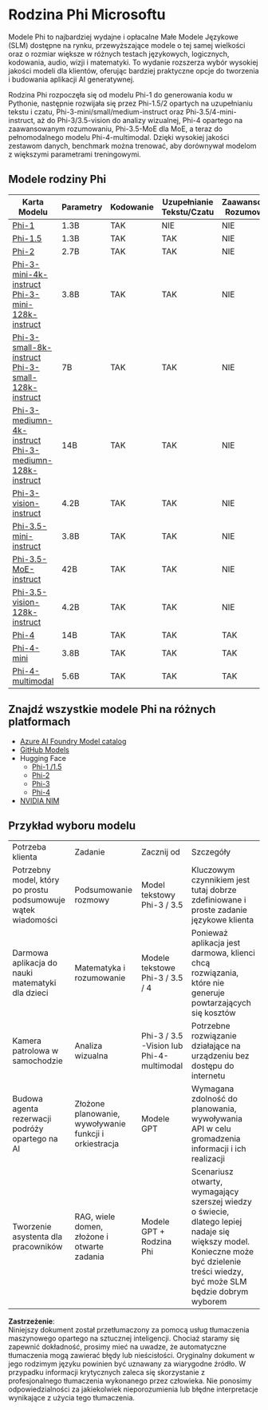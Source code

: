 # Rodzina Phi Microsoftu

Modele Phi to najbardziej wydajne i opłacalne Małe Modele Językowe (SLM) dostępne na rynku, przewyższające modele o tej samej wielkości oraz o rozmiar większe w różnych testach językowych, logicznych, kodowania, audio, wizji i matematyki. To wydanie rozszerza wybór wysokiej jakości modeli dla klientów, oferując bardziej praktyczne opcje do tworzenia i budowania aplikacji AI generatywnej.

Rodzina Phi rozpoczęła się od modelu Phi-1 do generowania kodu w Pythonie, następnie rozwijała się przez Phi-1.5/2 opartych na uzupełnianiu tekstu i czatu, Phi-3-mini/small/medium-instruct oraz Phi-3.5/4-mini-instruct, aż do Phi-3/3.5-vision do analizy wizualnej, Phi-4 opartego na zaawansowanym rozumowaniu, Phi-3.5-MoE dla MoE, a teraz do pełnomodalnego modelu Phi-4-multimodal. Dzięki wysokiej jakości zestawom danych, benchmark można trenować, aby dorównywał modelom z większymi parametrami treningowymi.

## Modele rodziny Phi

<div style="font-size:8px">

| Karta Modelu | Parametry | Kodowanie | Uzupełnianie Tekstu/Czatu | Zaawansowane Rozumowanie | Wizja | Audio | MoE |
| - | - | - | - | - | - | - | - |
| [Phi-1](https://huggingface.co/microsoft/phi-1) | 1.3B | TAK | NIE | NIE | NIE | NIE | NIE |
| [Phi-1.5](https://huggingface.co/microsoft/phi-1_5) | 1.3B | TAK | TAK | NIE | NIE | NIE | NIE |
| [Phi-2](https://huggingface.co/microsoft/phi-1_5) | 2.7B | TAK | TAK | NIE | NIE | NIE | NIE |
| [Phi-3-mini-4k-instruct](https://huggingface.co/microsoft/Phi-3-mini-4k-instruct)<br/>[Phi-3-mini-128k-instruct](https://huggingface.co/microsoft/Phi-3-mini-128k-instruct) | 3.8B | TAK | TAK | NIE | NIE | NIE | NIE |
| [Phi-3-small-8k-instruct](https://huggingface.co/microsoft/Phi-3-small-8k-instruct)<br/>[Phi-3-small-128k-instruct](https://huggingface.co/microsoft/Phi-3-small-128k-instruct)<br/> | 7B | TAK | TAK | NIE | NIE | NIE | NIE |
| [Phi-3-mediumn-4k-instruct](https://huggingface.co/microsoft/Phi-3-medium-4k-instruct)<br>[Phi-3-mediumn-128k-instruct](https://huggingface.co/microsoft/Phi-3-medium-128k-instruct) | 14B | TAK | TAK | NIE | NIE | NIE | NIE |
| [Phi-3-vision-instruct](https://huggingface.co/microsoft/Phi-3-vision-128k-instruct) | 4.2B | TAK | TAK | NIE | TAK | NIE | NIE |
| [Phi-3.5-mini-instruct](https://huggingface.co/microsoft/Phi-3.5-mini-instruct) | 3.8B | TAK | TAK | NIE | NIE | NIE | NIE |
| [Phi-3.5-MoE-instruct](https://huggingface.co/microsoft/Phi-3.5-MoE-instruct) | 42B | TAK | TAK | NIE | NIE | NIE | TAK |
| [Phi-3.5-vision-128k-instruct](https://huggingface.co/microsoft/Phi-3.5-vision-instruct) | 4.2B | TAK | TAK | NIE | TAK | NIE | NIE |
| [Phi-4](https://huggingface.co/microsoft/phi-4) | 14B | TAK | TAK | TAK | NIE | NIE | NIE |
| [Phi-4-mini](../../../../../md/01.Introduction/01) | 3.8B | TAK | TAK | TAK | NIE | NIE | NIE |
| [Phi-4-multimodal](../../../../../md/01.Introduction/01) | 5.6B | TAK | TAK | TAK | TAK | TAK | NIE |

</div>

## **Znajdź wszystkie modele Phi na różnych platformach**

- [Azure AI Foundry Model catalog](https://ai.azure.com/explore/models?selectedCollection=phi)
- [GitHub Models](https://github.com/marketplace?query=Phi&type=models)
- Hugging Face
  - [Phi-1 /1.5](https://huggingface.co/collections/microsoft/phi-1-6626e29134744e94e222d572)
  - [Phi-2](https://huggingface.co/microsoft/phi-2)
  - [Phi-3](https://huggingface.co/collections/microsoft/phi-3-6626e15e9585a200d2d761e3)
  - [Phi-4](https://huggingface.co/collections/microsoft/phi-4-677e9380e514feb5577a40e4) 
- [NVIDIA NIM](https://build.nvidia.com/search?q=Phi)

## Przykład wyboru modelu

| | | | |
|-|-|-|-|
| Potrzeba klienta | Zadanie | Zacznij od | Szczegóły |
| Potrzebny model, który po prostu podsumowuje wątek wiadomości | Podsumowanie rozmowy | Model tekstowy Phi-3 / 3.5 | Kluczowym czynnikiem jest tutaj dobrze zdefiniowane i proste zadanie językowe klienta |
| Darmowa aplikacja do nauki matematyki dla dzieci | Matematyka i rozumowanie | Modele tekstowe Phi-3 / 3.5 / 4 | Ponieważ aplikacja jest darmowa, klienci chcą rozwiązania, które nie generuje powtarzających się kosztów |
| Kamera patrolowa w samochodzie | Analiza wizualna | Phi-3 / 3.5 -Vision lub Phi-4-multimodal | Potrzebne rozwiązanie działające na urządzeniu bez dostępu do internetu |
| Budowa agenta rezerwacji podróży opartego na AI | Złożone planowanie, wywoływanie funkcji i orkiestracja | Modele GPT | Wymagana zdolność do planowania, wywoływania API w celu gromadzenia informacji i ich realizacji |
| Tworzenie asystenta dla pracowników | RAG, wiele domen, złożone i otwarte zadania | Modele GPT + Rodzina Phi | Scenariusz otwarty, wymagający szerszej wiedzy o świecie, dlatego lepiej nadaje się większy model. Konieczne może być dzielenie treści wiedzy, być może SLM będzie dobrym wyborem |

**Zastrzeżenie**:  
Niniejszy dokument został przetłumaczony za pomocą usług tłumaczenia maszynowego opartego na sztucznej inteligencji. Chociaż staramy się zapewnić dokładność, prosimy mieć na uwadze, że automatyczne tłumaczenia mogą zawierać błędy lub nieścisłości. Oryginalny dokument w jego rodzimym języku powinien być uznawany za wiarygodne źródło. W przypadku informacji krytycznych zaleca się skorzystanie z profesjonalnego tłumaczenia wykonanego przez człowieka. Nie ponosimy odpowiedzialności za jakiekolwiek nieporozumienia lub błędne interpretacje wynikające z użycia tego tłumaczenia.
